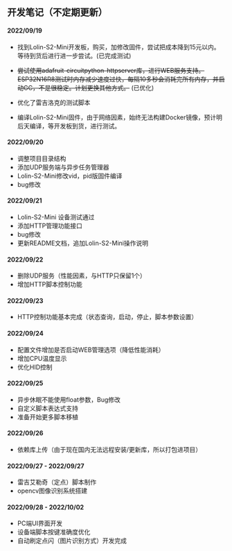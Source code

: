 ## 开发笔记（不定期更新）

#### 2022/09/19

- 找到Lolin-S2-Mini开发板，购买，加修改固件，尝试把成本降到15元以内。等待到货后进行进一步尝试。(已完成测试)

- ~~尝试使用adafruit-circuitpython-httpserver库，进行WEB服务支持。ESP32N16R8测试时内存减少速度过快，每隔10多秒会消耗完所有内存，并启动GC，不是很稳定。计划更换其他方式。~~ (已优化)

- 优化了雷吉洛克的测试脚本
- 编译Lolin-S2-Mini固件，由于网络因素，始终无法构建Docker镜像，预计明后天编译，等开发板到货，进行测试。

#### 2022/09/20

- 调整项目目录结构
- 添加UDP服务端与异步任务管理器
- Lolin-S2-Mini修改vid，pid版固件编译
- bug修改

#### 2022/09/21

- Lolin-S2-Mini 设备测试通过
- 添加HTTP管理功能接口
- bug修改
- 更新README文档，追加Lolin-S2-Mini操作说明

#### 2022/09/22

- 删除UDP服务（性能因素，与HTTP只保留1个）
- 增加HTTP脚本控制功能

#### 2022/09/23

- HTTP控制功能基本完成（状态查询，启动，停止，脚本参数设置）

#### 2022/09/24

- 配置文件增加是否启动WEB管理选项（降低性能消耗）
- 增加CPU温度显示
- 优化HID控制

#### 2022/09/25

- 异步休眠不能使用float参数，Bug修改
- 自定义脚本表达式支持
- 准备开始更多脚本移植

#### 2022/09/26

- 依赖库上传（由于现在国内无法远程安装/更新库，所以打包进项目）

#### 2022/09/27 - 2022/09/27

- 雷吉艾勒奇（定点）脚本制作
- opencv图像识别系统搭建

#### 2022/09/28 - 2022/10/02

- PC端UI界面开发
- 设备端脚本按键准确度优化
- 自动刷定点闪（图片识别方式）开发完成
